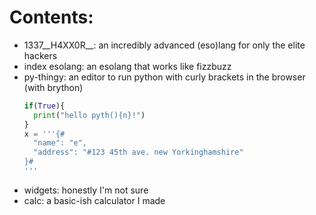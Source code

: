 # Contents:

- 1337\_\_H4XX0R\_\_: an incredibly advanced (eso)lang for only the elite hackers
- index esolang: an esolang that works like fizzbuzz
- py-thingy: an editor to run python with curly brackets in the browser (with brython)
  ```py
  if(True){
  	print("hello pyth(){n}!")
  }
  x = '''{#
  	"name": "e",
  	"address": "#123 45th ave. new Yorkinghamshire"
  }#
  '''
  ```
- widgets: honestly I'm not sure
- calc: a basic-ish calculator I made